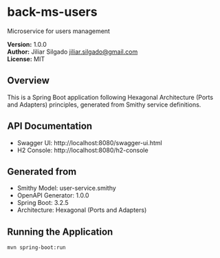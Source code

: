 # back-ms-users

Microservice for users management

**Version:** 1.0.0  
**Author:** Jiliar Silgado <jiliar.silgado@gmail.com>  
**License:** MIT

## Overview

This is a Spring Boot application following Hexagonal Architecture (Ports and Adapters) principles, generated from Smithy service definitions.

## API Documentation
- Swagger UI: http://localhost:8080/swagger-ui.html
- H2 Console: http://localhost:8080/h2-console

## Generated from
- Smithy Model: user-service.smithy
- OpenAPI Generator: 1.0.0
- Spring Boot: 3.2.5
- Architecture: Hexagonal (Ports and Adapters)

## Running the Application

```bash
mvn spring-boot:run